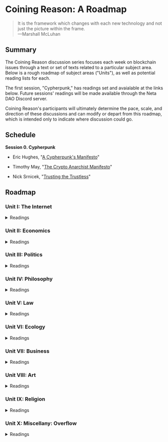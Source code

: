 # Coining Reason: A Roadmap

> It is the framework which changes with each new technology and not just the picture within the frame. <br>
> —Marshall McLuhan

## Summary

The Coining Reason discussion series focuses each week on blockchain issues through a text or set of texts related to a particular subject area. Below is a rough roadmap of subject areas ("Units"), as well as potential reading lists for each. 

The first session, "Cypherpunk," has readings set and avaialable at the links below. Future sessions' readings will be made available through the Neta DAO Discord server.

Coining Reason's participants will ultimately determine the pace, scale, and direction of these discussions and can modify or depart from this roadmap, which is intended only to indicate where discussion could go.


## Schedule

**Session 0. Cypherpunk**

* Eric Hughes, "[A Cypherpunk's Manifesto](https://activism.net/cypherpunk/manifesto.html)"

* Timothy May, "[The Crypto Anarchist Manifesto](https://activism.net/cypherpunk/crypto-anarchy.html)"

* Nick Srnicek, "[Trusting the Trustless](https://fabricatedintimacy.tech/articles/example-2)"


## Roadmap

### Unit I: The Internet

<details markdown="1">

<summary> Readings </summary>

**Session 1. Tele-History**

* Tom Standage, "The Mother of All Networks" and "Love Over the Wires," from _The Victorian Internet: The Remarkable Story of the Telegraph and the Nineteenth Century's On-Line Pioneers_

**Session 2. Web 1.0**

* Jessa Lingel, "Becoming Craig's List: San Francisco Roots and the Ethics of Web 1.0" and "Craigslist, the Secondary Marketplace, and Politics of Value," from _An Internet for the People: The Politics and Promise of Craigslist_

**Session 3. Web 2.0**

* Charles Petzold,  "The World Brain," from _Code: The Hidden Language of Computer Hardware and Software_
  
* Justin Smith, "A Sudden Acceleration," from _The Internet is Not What You Think It Is: A History, A Philosophy, A Warning_

**Session 4. Life on Computer**

* Wendy Chun, "Why Cyberspace?" from _Control and Freedom: Power and Paranoia in the Age of Fiber Optics_

**Session 5. Enjoying the Internet**

* André Nusselder, "The Technologization of Human Virtuality," from *Interface Fantasy: A Lacanian Cyborg Ontology*
  
* _Optional:_ Jerry Aline Flieger, "Twists and Trysts: Freud and the Millennial Knot" from _Is Oedipus Online? Siting Freud after Freud_
  
**Session 6. Digital Bodies**
  
* Clint Burnham, "Is the Internet a Thing?" from _Does the Internet Have an Unconscious? Slavoj Zizek and Digital Culture_ 
  
**Session 7. Web 3.0**

* Joel Monegro, "[The Blockchain Application Stack](https://www.coindesk.com/markets/2014/11/30/the-blockchain-application-stack/)"

* ---, "[The Shared Data Layer of the Blockchain Application Stack](https://jmonegro.tumblr.com/post/104755282493/the-shared-data-layer-of-the-blockchain)"

* ---,"[Fat Protocols](https://www.usv.com/blog/fat-protocols)"

* ---, "[Thin Applications](https://www.placeholder.vc/blog/2020/1/30/thin-applications)"

**Session 8. Social Money**

* Nick Szabo, "[Money, Blockchains, and Social Scalability](https://nakamotoinstitute.org/money-blockchains-and-social-scalability/)"

* Jameson Lopp, "[Who Controls Bitcoin Core?](https://blog.lopp.net/who-controls-bitcoin-core-/)"

</details> 


### Unit II: Economics

<details markdown="1">

<summary> Readings </summary>

**Session 1. Currency vs Money**

* Gaspar Feliu, "Money and Currency," from _Money and Coinage in the Middle Ages_ (ed Rory Naismith)
  
* Edward Castranova, "Weirdly Normal: Virtual Economies and Virtual Money," from _Wildcat Currency: How the Virtual Money Revolution is Transforming the Economy_

**Session 2. Theories of Money**

* Mark Peacock, "Part 1: Theories," from _Introducing Money_

**Session 3. Fiat**

* John Kenneth Galbraith, "Of Paper," "An Instrument of Revolution," and "The Impeccable System" from _Money: Whence It Came, Where It Went_

**Session 4. Surplus Value**

* Karl Marx, "Theories of Surplus Value," from _Grundrisse: Foundations of the Critique of Political Economy_

**Session 5. Money as Politics**

* Stefan Eich, "Money as Capital: Karl Marx and the Limits of Monetary Politics" from The Currency of Politics: The Political Theory of Money from Aristotle to Keynes

**Session 6. Banks and States**

* Christine Desan, "Reinventing Money: The Making of Bank Currency" in _Making Money: Coin, Currency, and the Coming of Capitalism_

**Session 7. Information and Money**

* Saifedean Ammous, "Digital Money" and "What Is Bitcoin Good For?" from _The Bitcoin Standard: The Decentralized Alternative to Central Banking_  

* George Gilder, "Money in Information Theory" and "What Bitcoin Can Teach" from _The Scandal of Money: Why Wall Street Recovers but the Economy Never Does and_

**Session 8. Exchange and Money**

* Colin Drumm, excerpts from _The Difference Money Makes,_ dissertation

</details>


### Unit III: Politics

<details markdown="1">

<summary> Readings </summary>

**Session 1. Sovereignty or Constitient Power?**

* Antonio Negri, "Constituent Power: The Concept of a Crisis," from _Insurgencies: Constituent Power and the Modern State_

**Session 2. The Paradox of Constitution**
  
* Emilios Christodoulidis, "Against Substitution: The Constitutional Thinking of Dissesnsus," from _The Paradox of Constitutionalism: Constituent Power and Constitutional Form_ (eds Martin Loughlin and Neil Walker)

* Martin Loughlin, "Constitutional Democracy," from _Against Constitutionalism_
 
**Session 3. Democracy and Decentralization**

* Jacques Ranciere, "Democracy, Republic, Representation," from from _Hatred of Democracy_
  
* Davide Tarizzo, "The Two Paths to Modern Democracy," from _Political Grammars: The Unconscious Foundations of Modern Democracy_

* _Optional:_ Jean-Luc Nancy, "Finite and Infinite Democracy," from _Democracy In What State?_ (trans. William McCuaig)  

**Session 4. Labor After Fordism**

* Franco Piperno, "Technological Innovation and Sentimental Education," from _Radical Thought in Italy: A Potential Politics_ (ed Hardt and Virno)

* Maurizio Lazzarato, "Immaterial Labor," from _Radical Thought in Italy: A Potential Politics_ (ed Hardt and Virno)

**Session 5. Exit**

* Paolo Virno, "Virtuosity and Revolution: A Political Theory of Exodus," from _The Idea of World: Public Intellect and Use of Life_

**Session 6. Software Politics**

* Benjamin Bratton, "The Nomos of the Cloud," from _The Stack: On Software and Sovereignty_

**Session 7. The Role of Institutions**

* Kevin Werbach, "More Than Money," from _Blockchain and the New Architecture of Trust_

**Session 8. Another Politics?**

* Judith Butler, "'We The Peoples'—Thoughts on Freedom of Assembly," from *Notes Towards a Performative Theory of Aassembly*
  
* Susan Buck-Morss, _Revolution Today_

**Session 9: Political Economy** 

* Spencer Pack, "Part IV: Current Issues on the Political Economy of Bitcoin and Cryptocurrencies," from _The Political Economy and Feasibility of Bitcoin and Cryptocurrencies: Insights from the History of Economic Thought_

</details>


### Unit IV: Philosophy

<details markdown="1">

<summary> Readings </summary>

**Session 1. Talking Philosophy**
  
* Gilles Deleuze and Claire Parnet, "A Conversation: What Is It? What Is It For?" from _Dialogues II_
  
* Avital Ronnell, "Derrida to Freud: The Return Call," from _The Telephone Book: Technology, Schizophrenia, Electric Speech_
  
**Session 2. Crypto-Anarchism**

* Catherine Malabou, "[Cryptocurrencies: Anarchist Turn or Strengthening of Surveillance Capitalism? Bitcoin to Libra](http://australianhumanitiesreview.org/2020/05/31/cryptocurrencies-anarchist-turn-or-strengthening-of-surveillance-capitalism-from-bitcoin-to-libra/)" from _Australian Humanities Review_

* Salman Sadeghi, "[In Search of Lost Time: A Note on Catherine Malabou's Reading of Cryptocurrencies](http://australianhumanitiesreview.org/2020/05/31/cryptocurrencies-anarchist-turn-or-strengthening-of-surveillance-capitalism-from-bitcoin-to-libra/) from _GCAS Review_

**Session 3. Transcendental Blockchain?**

* Nick Land, "Crypto-Current: An Introduction to Blockchain and Philosophy," from _Sum #10.2: Cryptocene,_ https://aksioma.org/pdf/sum10-2_cryptocene.pdf

**Session 4. Finance and Philosophy**

* Arne de Boever, "The Financial Universe (After Meillassoux)," from _Finance Fictions: Realism and Psychosis in Times of Economic Crisis_

**Session 5. Surplus-Value: Redux**

* Georges Bataille, "Theoretical Introduction," from _The Accursed Share: An Essay on General Economy, Vol 1: Consumption_

**Session 6. Living Money**

* Pierre Klossowski, "Living Currency," from _Living Currency_

**Session 7. Epmires of Thinking**

* Kojin Karatani, "Socrates and Empire," from _Isonomia and the Origins of Philosophy_

**Session 8. Individuation and the Commons**

* Muriel Combes, "On Being and the Status of the One," "The Transindividual Relation," and "The Intimacy of the Commons," from _Gilbert Simondon and the Philosophy of the Transindividual_

**Session 9. The Many and the One**

* Duane Rousselle, "Revolutions of the One," from _Post-Anarchism and Psychoanalysis_

* Jean-Luc Nancy, _The Truth of Democracy_
  
</details>


### Unit V: Law

<details markdown="1">

<summary> Readings </summary>

**Session 1. Piracy, a Philosophy**

* Daniel Heller-Roazen, "Earth and Sea," "Into the Air," and "Toward Perpetual War," from _The Enemy of All: Piracy and the Law of Nations_
  
**Session 2. Tort and Contract**

* Frances Ferguson, "Justine, or the Law of the Road," from _Pornography, The Theory: What Utilitarianism Did to Action_

**Session 3. Blockchain and/as Law**

* Kevin Werbach, "Blockchain Governance" and "Blockchain as/and Law," from _Blockchain and the New Architecture of Trust_

**Session 4. Regulating Blockchain**

* William Magnusson, "The Penumbra Problem," from _Blockchain Democracy: Technology, Law, and the Rule of the Crowd_

**Session 5. Crypto and/as State**
  
* Edward Castranova, "Wildcat Currency and the State," from _Wildcat Currency: How the Virtual Money Revolution is Transforming the Economy_
  
**Session 6. What are Securities?**

* Nicholas Georgokapoulos, "Part 1," from _The Logic of Securities Law_

**Session 7. What are Securities? Part 2**

* Nicholas Georgokapoulos, "Part 3," from _The Logic of Securities Law_

**Session 8. Decentralization and the Law: Practice**

* Marc Boiron, "[Sufficient Decentralization](https://variant.fund/articles/sufficient-decentralization/)"

</details>


### Unit VI: Ecology

<details markdown="1">

<summary> Readings </summary>

**Session 1. Network and Ecosystem**

* Justin Smith, "The Ecology of the Internet," from _The Internet is Not What You Think It Is: A History, A Philosophy, A Warning_

**Session 2. Surplus Value, Part 3: Surplus Enjoyment**

* Slavoj Zizek, "Where is the Rift? Marx, Capitalism, and Ecology," from _Surplus-Enjoyment: A Guide for the Non-Perplexed_

**Session 3. Surplus Energy**

* Michael Marder, "Prolegomena to the Dialectics of Energy" and "Self-Consciousness and Its Surplus Energy," from _Hegel's Energetics: A Reading of the Phenomenology of Spirit_

**Session 4. Degrowth**

* Kohei Saito, "Marx's Theory of Metabolism in the Age of Global Ecological Crisis," from _Marx in the Anthropocene: Towards the Idea of Degrowth Communism_

</details>


### Unit VII: Business

<details markdown="1">

<summary> Readings </summary>

**Session 1. The Company**

* John Micklethwait and Adrian Wooldridge, "Utopia, Limited" and "A Prolonged and Painful Birth," from _The Company: A Short History of a Revolutionary Idea_

**Session 2. From Company to Corporation**

* John Micklethwait and Adrian Wooldridge, "The Corporate Paradox," from _The Company: A Short History of a Revolutionary Idea_

* Kean Birch et al, "The Corporate Revolution" and "Corporate Governance" from _Business and Society: A Critical Introduction_

**Session 3. Start-Uos**

* William Magnussion, "The Start-Up," from _For Profit: A History of Corporations_

**Session 4. Organizational Design**

* Eric Alston et al, "Developmental Trajectories: Institutional Deepening and Critical Transitions," from _Institutional and Organizational Analysis: Concepts and Applications_

**Session 5. Nonprofit**

* Eric Tang, "Nonprofits and the Autonomous Grassroots," from _The Revolution Will Not Be Funded: Beyond the Nonprofit Industrial Complex_ (ed INCITE! Women of Color Against Violence)

**Session 6. Making a Difference**

* Dean Spade, "Part Two: Working Together On Purpose," from _Mutual Aid: Building Solidarity During This Crisis (and the Next)_

**Session 7. DAOs**

* Vitalik Buterin, "[Superrationality and DAOs](https://blog.ethereum.org/2015/01/23/superrationality-daos)"

* Vitalik Buterin, "[DAOs Are Not Corporations](https://vitalik.ca/general/2022/09/20/daos.html)"

* Eric Alston, "[Governance as Conflict: Constitution of Shared Values Defining Future Margins of Disagreement](https://law.mit.edu/pub/governanceasconflict/release/1)," from _MIT Computational Law Report_

</details>


### Unit VIII: Art

<details markdown="1">

<summary> Readings </summary>

**Session 1. On Galleries and Printing Presses**

* Donald Thompson, "Art and Money," from _The $12 Million Stuffed Shark: The Curious Economics of Contemporary Art_

**Session 2. Fiction and Capital**

* Elizabeth Edwards, "Money and Literature," from _Money and Coinage in the Middle Ages_ (ed Rory Naismith)

* Anna Kornbluh, "Fictitious Capital/Real Psyche: Metalepsis, Psychologism, and the Grounds of Finance," from _Realizing Capital: Financial and Psychic Economies in Victorian Form_

**Session 3. Poetry, Money, Grief**

* Anne Carson, excerpt from _Economy of the Unlost: Reading Simonides of Keos with Paul Celan_

**Session 4. On Collecting**

* McKenzie Wark, "My Collectible Ass," from _e-flux #85,_ https://www.e-flux.com/journal/85/156418/my-collectible-ass/

* Walter Benjamin, "Unpacking My Library," from _Illuminations_

**Session 5. Performativity: What It Is**

* JL Austin, excerpt from _How to Do Things with Words_

**Session 6. The Body and the Record, or What Remains**

* Peggy Phelan, "The Ontology of Performance," from Unmarked: The Politics of Performance

* Rebecca Schneider, "In the Meantime: Performance Remains," from Performing Remains: Art and War in Times of Theatrical Reenactment

**Session 7. Blockahin and Performativity**

* Moritz J. Kleinaltenkamp and Shaz Ansari, "Blockchain and the Performativity of Emerging Technology Theories," from _Organizing in the Digital Age: Understanding the Dynamics of Work, Innovation, and Collective Action_

</details>


### Unit IX: Religion

<details markdown="1">

<summary> Readings </summary>

**Session 1. Divina Moneta**

* Lucia Travaini, "Sacra Moneta: Mints and divinity: Purity, miracles, and power," from _Divina Moneta: Coins in Religion and Ritual_ (ed Nanouschka Myrberg Burström, et al)

**Session 2. Ancient Economy**

* M I Finley, "The Ancients and Their Economy" and "The State and the Economy," from _The Ancient Economy_

**Session 3. Image, Icon, Economy**

* Marie-Jose Mondzain, "A Semantic Study of the Term Economy," from _Image, Icon, Economy: The Byzantium Origins of the Contemporary Imaginary_

**Session 4. Money for Paradise**

* Luciana Travaini, "Coins and Identity: From Mint to Paradise," from Money and Coinage in the Middle Ages (ed Rory Naismith)

**Session 5. Sacralization**

* Devin Singh, "The Coin of God," from _Divine Currency: The Theological Power of Money in the West_

**Session 6. Reformation**

* Frank Ruda, "Protestant Fatalism: Predestination as Emancipation," from Abolishing Freedom: A Plea for a Contemporary Use of Fatalism

**Session 7. Postmodern (In)credulity**

* Richard Boothby, "Other Paths, Other Gods," from _Embracing the Void: Rethinking the Origin of the Sacred_

</details>


### Unit X: Miscellany: Overflow

<details markdown="1">

<summary> Readings </summary>

* Isabel Millar, "The Stupidity of Intelligence," from _The Psychoanalysis of Artificial Intelligence_

* Jean-Hugues Barthelemy, _Life and Technology: An Inquiry Into and Beyond Simondon_

* Gigi Roggero, "Operaismo Beyond Operaismo," from _Italian Operaismo: Genealogy, History, Method_ (trans Clara Pope)


</details> 
